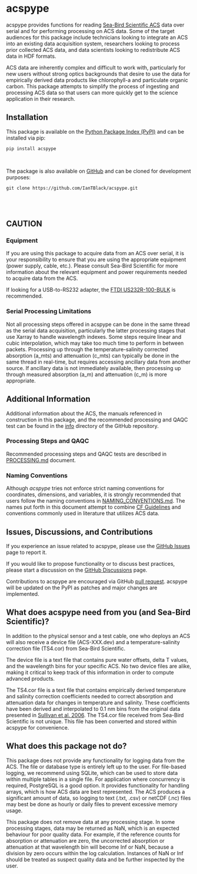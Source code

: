 # acspype
acspype provides functions for reading [Sea-Bird Scientific ACS](https://www.seabird.com/ac-s-spectral-absorption-and-attenuation-sensor/product?id=60762467715) data over serial and for performing processing on ACS data.
Some of the target audiences for this package include technicians looking to integrate an ACS into an existing data acquisition system, researchers looking to process prior collected ACS data, and data scientists looking to redistribute ACS data in HDF formats.

ACS data are inherently complex and difficult to work with, particularly for new users without strong optics backgrounds that desire to use the data for empirically derived data products like chlorophyll-a and particulate organic carbon.
This package attempts to simplify the process of ingesting and processing ACS data so that users can more quickly get to the science application in their research.


## Installation
This package is available on the [Python Package Index (PyPI)](https://pypi.org/project/acspype/) and can be installed via pip:

`pip install acspype`

<br>


The package is also available on [GitHub](https://github.com/IanTBlack/acspype) and can be cloned for development purposes:

`git clone https://github.com/IanTBlack/acspype.git`


<br>
<br>

## **CAUTION**
### Equipment
If you are using this package to acquire data from an ACS over serial, it is your responsibility to ensure that you are 
using the appropriate equipment (power supply, cable, etc.). Please consult Sea-Bird Scientific for more information about the relevant equipment and
power requirements needed to acquire data from the ACS.

If looking for a USB-to-RS232 adapter, the [FTDI US232R-100-BULK](https://ftdichip.com/products/us232r-100-bulk/) is recommended.


### Serial Processing Limitations
Not all processing steps offered in acspype can be done in the same thread as the serial data acquisition, particularly the latter processing stages that use Xarray to handle wavelength indexes. 
Some steps require linear and cubic interpolation, which may take too much time to perform in between packets. 
Processing up through the temperature-salinity corrected absorption (a_mts) and attenuation (c_mts) can typically be done in the same thread in real-time, but requires accessing ancillary data from another source.
If ancillary data is not immediately available, then processing up through measured absorption (a_m) and attenuation (c_m) is more appropriate.


## Additional Information
Additional information about the ACS, the manuals referenced in construction in this package, and the recommended processing and QAQC test can be found in the [info](https://github.com/IanTBlack/acspype/tree/main/info) directory of the GitHub repository.

### Processing Steps and QAQC
Recommended processing steps and QAQC tests are described in [PROCESSING.md](https://github.com/IanTBlack/acspype/blob/main/info/PROCESSING.md) document.

### Naming Conventions
Although *acspype* tries not enforce strict naming conventions for coordinates, dimensions, and variables, it is strongly recommended that users follow the naming conventions in [NAMING_CONVENTIONS.md](https://github.com/IanTBlack/acspype/blob/main/info/NAMING_CONVENTIONS.md).
The names put forth in this document attempt to combine [CF Guidelines](https://cfconventions.org/Data/cf-standard-names/docs/guidelines.html) and conventions commonly used in literature that utilizes ACS data.


## Issues, Discussions, and Contributions
If you experience an issue related to acspype, please use the [GitHub Issues](https://github.com/IanTBlack/acspype/issues) page to report it.

If you would like to propose functionality or to discuss best practices, please start a discussion on the [GitHub Discussions](https://github.com/IanTBlack/acspype/discussions) page.

Contributions to acspype are encouraged via GitHub [pull request](https://github.com/IanTBlack/acspype/pulls). 
acspype will be updated on the PyPI as patches and major changes are implemented.


## What does acspype need from you (and Sea-Bird Scientific)?
In addition to the physical sensor and a test cable, one who deploys an ACS will also receive a device file (ACS-XXX.dev) and a temperature-salinity correction file (TS4.cor) from Sea-Bird Scientific.

The device file is a text file that contains pure water offsets, delta T values, and the wavelength bins for your specific ACS.
No two device files are alike, making it critical to keep track of this information in order to compute advanced products.

The TS4.cor file is a text file that contains empirically derived temperature and salinity correction coefficients needed to correct absorption and attenuation data for changes in temperature and salinity.
These coefficients have been derived and interpolated to 0.1 nm bins from the original data presented in [Sullivan et al. 2006](https://doi.org/10.1364/AO.45.005294).
The TS4.cor file received from Sea-Bird Scientific is not unique. This file has been converted and stored within acspype for convenience.

## What does this package **not** do?
This package does not provide any functionality for logging data from the ACS. The file or database type is entirely left up to the user.
For file-based logging, we recommend using SQLite, which can be used to store data within multiple tables in a single file. 
For application where concurrency is required, PostgreSQL is a good option. It provides functionality for handling arrays, which is how ACS data are best represented.
The ACS produces a significant amount of data, so logging to text (.txt, .csv) or netCDF (.nc) files may best be done as hourly or daily files to prevent excessive memory usage.

This package does not remove data at any processing stage. In some processing stages, data may be returned as NaN, which is an expected behaviour for poor quality data. For example, if the reference counts for absorption or attenuation are zero, the uncorrected absorption or attenuation at that wavelength bin will become Inf or NaN, because a division by zero occurs within the log calculation. Instances of NaN or Inf should be treated as suspect quality data and be further inspected by the user.




